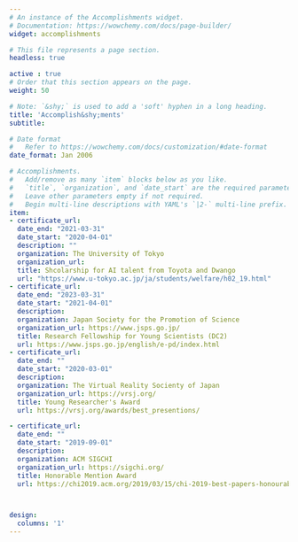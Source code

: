 ```yaml
---
# An instance of the Accomplishments widget.
# Documentation: https://wowchemy.com/docs/page-builder/
widget: accomplishments

# This file represents a page section.
headless: true

active : true
# Order that this section appears on the page.
weight: 50

# Note: `&shy;` is used to add a 'soft' hyphen in a long heading.
title: 'Accomplish&shy;ments'
subtitle:

# Date format
#   Refer to https://wowchemy.com/docs/customization/#date-format
date_format: Jan 2006

# Accomplishments.
#   Add/remove as many `item` blocks below as you like.
#   `title`, `organization`, and `date_start` are the required parameters.
#   Leave other parameters empty if not required.
#   Begin multi-line descriptions with YAML's `|2-` multi-line prefix.
item:
- certificate_url: 
  date_end: "2021-03-31"
  date_start: "2020-04-01"
  description: ""
  organization: The University of Tokyo
  organization_url: 
  title: Shcolarship for AI talent from Toyota and Dwango 
  url: "https://www.u-tokyo.ac.jp/ja/students/welfare/h02_19.html"
- certificate_url: 
  date_end: "2023-03-31"
  date_start: "2021-04-01"
  description: 
  organization: Japan Society for the Promotion of Science
  organization_url: https://www.jsps.go.jp/
  title: Research Fellowship for Young Scientists (DC2)
  url: https://www.jsps.go.jp/english/e-pd/index.html
- certificate_url: 
  date_end: ""
  date_start: "2020-03-01"
  description:
  organization: The Virtual Reality Socienty of Japan
  organization_url: https://vrsj.org/
  title: Young Researcher's Award
  url: https://vrsj.org/awards/best_presentions/

- certificate_url: 
  date_end: ""
  date_start: "2019-09-01"
  description:
  organization: ACM SIGCHI
  organization_url: https://sigchi.org/
  title: Honorable Mention Award
  url: https://chi2019.acm.org/2019/03/15/chi-2019-best-papers-honourable-mentions/



design:
  columns: '1' 
---
```


